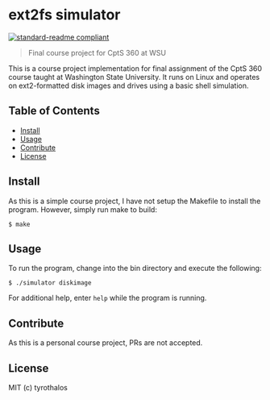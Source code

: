 # ext2fs simulator

[![standard-readme compliant](https://img.shields.io/badge/readme%20style-standard-brightgreen.svg?style=flat-square)](https://github.com/RichardLitt/standard-readme)

> Final course project for CptS 360 at WSU

This is a course project implementation for final assignment of the CptS 360 course taught at Washington State University. It runs on Linux and operates on ext2-formatted disk images and drives using a basic shell simulation.

## Table of Contents

- [Install](#install)
- [Usage](#usage)
- [Contribute](#contribute)
- [License](#license)

## Install

As this is a simple course project, I have not setup the Makefile to install the program. However, simply run make to build:

```
$ make
```

## Usage

To run the program, change into the bin directory and execute the following:

```
$ ./simulator diskimage
```

For additional help, enter `help` while the program is running.

## Contribute

As this is a personal course project, PRs are not accepted.

## License

MIT (c) tyrothalos

